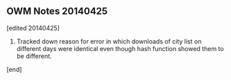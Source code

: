## OWM Notes 20140425

[edited 20140425]

1. Tracked down reason for error in which downloads of city list on different days were identical even though hash function showed them to be different.

[end]

